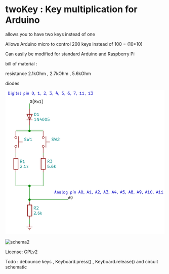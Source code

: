 # twoKey : Key multiplication for Arduino 
allows you to have two keys instead of one

Allows Arduino micro to control 200 keys instead of 100 = (10*10)

Can easily be modified for standard Arduino and Raspberry Pi

bill of material :

resistance 2.1kOhm , 2.7kOhm , 5.6kOhm

diodes

![schema](/twokey.png)

![schema2](https://camo.githubusercontent.com/87e06ff5c55ebb9498f5a3f7f232796a69259489/68747470733a2f2f7261776769746875622e636f6d2f426f756e692f41726475696e6f2d50696e6f75742f6d61737465722f41726475696e6f2532304d6963726f25323050696e6f75742e706e67)


License: GPLv2

Todo : 
debounce keys , Keyboard.press() , Keyboard.release() and circuit schematic
